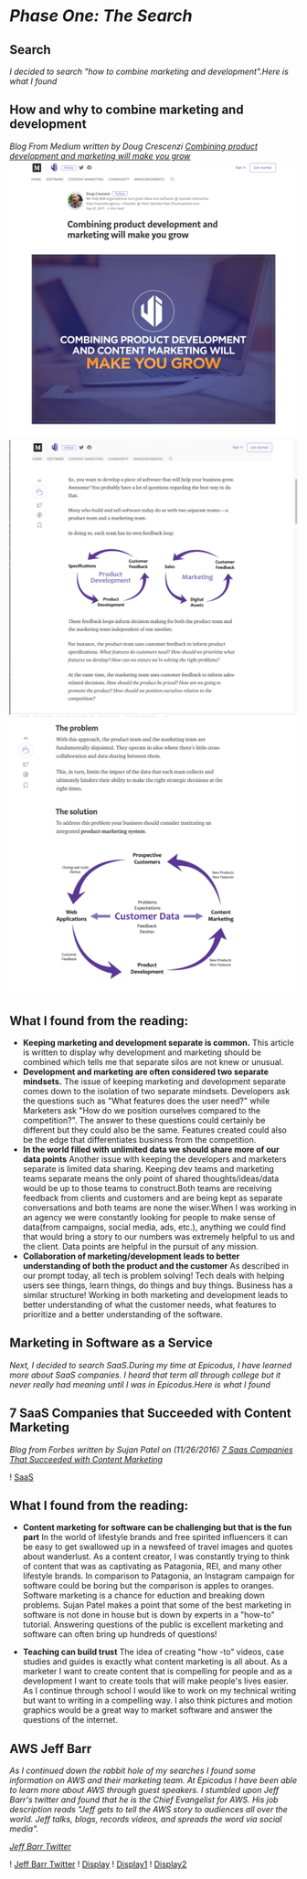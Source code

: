 # _Phase One: The Search_

## Search

_I decided to search "how to combine marketing and development".Here is what I found_

## How and why to combine marketing and development

_Blog From Medium written by Doug Crescenzi [Combining product development and marketing will make you grow](https://blog.upstate.agency/combining-product-development-and-marketing-will-make-you-grow-ed3a7f4b17e6)_
![Blog](./images/blog1.png)
![Problem](./images/ProductDev:Marketing.png)
![Solution](./images/ProductDev:Marketing2.png)


## What I found from the reading:

* **Keeping marketing and development separate is common.** This article is written to display why development and marketing should be combined which tells me that separate silos are not knew or unusual.
* **Development and marketing are often considered two separate mindsets.** The issue of keeping marketing and development separate comes down to the isolation of two separate mindsets. Developers ask the questions such as "What features does the user need?" while Marketers ask "How do we position ourselves compared to the competition?". The answer to these questions could certainly be different but they could also be the same. Features created could also be the edge that differentiates business from the competition.
* **In the world filled with unlimited data we should share more of our data points** Another issue with keeping the developers and marketers separate is limited data sharing. Keeping dev teams and marketing teams separate means the only point of shared thoughts/ideas/data would be up to those teams to construct.Both teams are receiving feedback from clients and customers and are being kept as separate conversations and both teams are none the wiser.When I was working in an agency we were constantly looking for people to make sense of data(from campaigns, social media, ads, etc.), anything we could find that would bring a story to our numbers was extremely helpful to us and the client. Data points are helpful in the pursuit of any mission.
* **Collaboration of marketing/development leads to better understanding of both the product and the customer** As described in our prompt today, all tech is problem solving! Tech deals with helping users see things, learn things, do things and buy things. Business has a similar structure! Working in both marketing and development leads to better understanding of what the customer needs, what features to prioritize and a better understanding of the software.



## Marketing in Software as a Service

_Next, I decided to search SaaS.During my time at Epicodus, I have learned more about SaaS companies. I heard that term all through college but it never really had meaning until I was in Epicodus.Here is what I found_

## 7 SaaS Companies that Succeeded with Content Marketing

_Blog from Forbes written by Sujan Patel on (11/26/2016) [7 Saas Companies That Succeeded with Content Marketing](https://www.forbes.com/sites/sujanpatel/2016/11/26/7-saas-companies-that-succeeded-with-content-marketing/#308eab9273fa)_

! [SaaS](./images/SaaSMarketing.png)

## What I found from the reading:

* **Content marketing for software can be challenging but that is the fun part** In the world of lifestyle brands and free spirited influencers it can be easy to get swallowed up in a newsfeed of travel images and quotes about wanderlust. As a content creator, I was constantly trying to think of content that was as captivating as Patagonia, REI, and many other lifestyle brands. In comparison to Patagonia, an Instagram campaign for software could be boring but the comparison is apples to oranges. Software marketing is a chance for eduction and breaking down problems. Sujan Patel makes a point that some of the best marketing in software is not done in house but is down by experts in a "how-to" tutorial. Answering questions of the public is excellent marketing and software can often bring up hundreds of questions!

* **Teaching can build trust** The idea of creating "how -to" videos, case studies and guides is exactly what content marketing is all about. As a marketer I want to create content that is compelling for people and as a development I want to create tools that will make people's lives easier. As I continue through school I would like to work on my technical writing but want to writing in a compelling way. I also think pictures and motion graphics would be a great way to market software and answer the questions of the internet.

## AWS Jeff Barr

_As I continued down the rabbit hole of my searches I found some information on AWS and their marketing team. At Epicodus I have been able to learn more about AWS through guest speakers. I stumbled upon Jeff Barr's twitter and found that he is the Chief Evangelist for AWS. His job description reads "Jeff gets to tell the AWS story to audiences all over the world. Jeff talks, blogs, records videos, and spreads the word via social media"._

_[Jeff Barr Twitter](https://twitter.com/jeffbarr)_

! [Jeff Barr Twitter](./images/JB1.png)
! [Display](./images/JB2.png)
! [Display1](./images/JB3.png)
! [Display2](./images/JB4.png)
